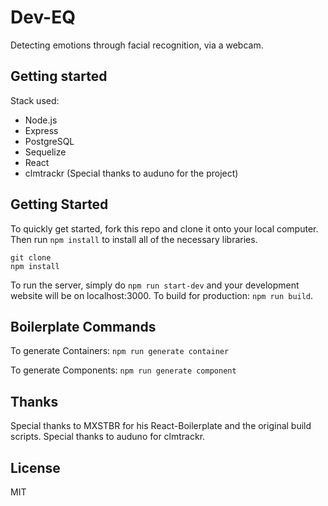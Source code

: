 # Dev-EQ

Detecting emotions through facial recognition, via a webcam.


## Getting started

Stack used:
- Node.js
- Express
- PostgreSQL
- Sequelize
- React
- clmtrackr (Special thanks to auduno for the project)


## Getting Started
To quickly get started, fork this repo and clone it onto your local computer. Then run `npm install` to install all of the necessary libraries.
```
git clone
npm install
```

To run the server, simply do `npm run start-dev` and your development website will be on localhost:3000.
To build for production: `npm run build`.

## Boilerplate Commands
To generate Containers:
`npm run generate container`

To generate Components:
`npm run generate component`

## Thanks
Special thanks to MXSTBR for his React-Boilerplate and the original build scripts.
Special thanks to auduno for clmtrackr.

## License
MIT
